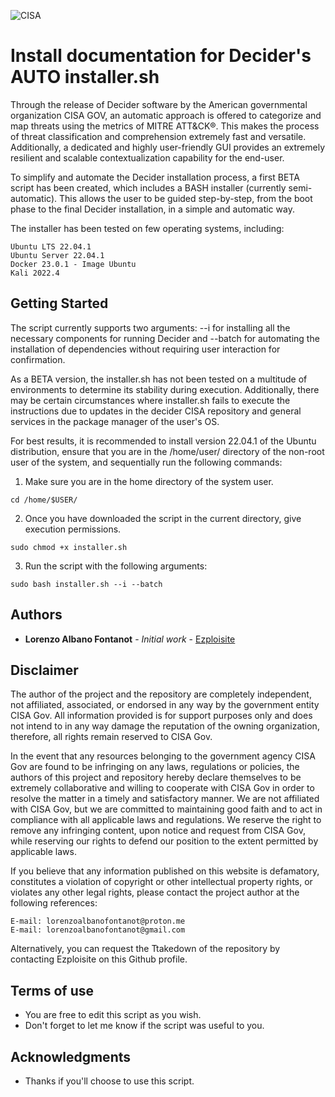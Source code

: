 ![CISA](https://i.postimg.cc/jjfL0wQr/Immagine-2023-03-03-135805.jpg)
# Install documentation for Decider's AUTO installer.sh


Through the release of Decider software by the American governmental organization CISA GOV, an automatic approach is offered to categorize and map threats using the metrics of MITRE ATT&CK®. This makes the process of threat classification and comprehension extremely fast and versatile. Additionally, a dedicated and highly user-friendly GUI provides an extremely resilient and scalable contextualization capability for the end-user.

To simplify and automate the Decider installation process, a first BETA script has been created, which includes a BASH installer (currently semi-automatic). This allows the user to be guided step-by-step, from the boot phase to the final Decider installation, in a simple and automatic way.

The installer has been tested on few operating systems, including:

```
Ubuntu LTS 22.04.1
Ubuntu Server 22.04.1
Docker 23.0.1 - Image Ubuntu
Kali 2022.4
```


## Getting Started

The script currently supports two arguments: --i for installing all the necessary components for running Decider and --batch for automating the installation of dependencies without requiring user interaction for confirmation.

As a BETA version, the installer.sh has not been tested on a multitude of environments to determine its stability during execution. Additionally, there may be certain circumstances where installer.sh fails to execute the instructions due to updates in the decider CISA repository and general services in the package manager of the user's OS.

For best results, it is recommended to install version 22.04.1 of the Ubuntu distribution, ensure that you are in the /home/user/ directory of the non-root user of the system, and sequentially run the following commands:

1. Make sure you are in the home directory of the system user. 
```
cd /home/$USER/ 
```
2. Once you have downloaded the script in the current directory, give execution permissions. 
```
sudo chmod +x installer.sh
```
3. Run the script with the following arguments:
```
sudo bash installer.sh --i --batch
```

## Authors

* **Lorenzo Albano Fontanot** - *Initial work* - [Ezploisite](https://github.com/Ezploisite)

## Disclaimer

The author of the project and the repository are completely independent, not affiliated, associated, or endorsed in any way by the government entity CISA Gov. All information provided is for support purposes only and does not intend to in any way damage the reputation of the owning organization, therefore, all rights remain reserved to CISA Gov.

In the event that any resources belonging to the government agency CISA Gov are found to be infringing on any laws, regulations or policies, the authors of this project and repository hereby declare themselves to be extremely collaborative and willing to cooperate with CISA Gov in order to resolve the matter in a timely and satisfactory manner. We are not affiliated with CISA Gov, but we are committed to maintaining good faith and to act in compliance with all applicable laws and regulations. We reserve the right to remove any infringing content, upon notice and request from CISA Gov, while reserving our rights to defend our position to the extent permitted by applicable laws.

If you believe that any information published on this website is defamatory, constitutes a violation of copyright or other intellectual property rights, or violates any other legal rights, please contact the project author at the following references:

```
E-mail: lorenzoalbanofontanot@proton.me
E-mail: lorenzoalbanofontanot@gmail.com
```

Alternatively, you can request the Ttakedown of the repository by contacting Ezploisite on this Github profile.

## Terms of use

* You are free to edit this script as you wish.
* Don't forget to let me know if the script was useful to you.

## Acknowledgments

* Thanks if you'll choose to use this script.

